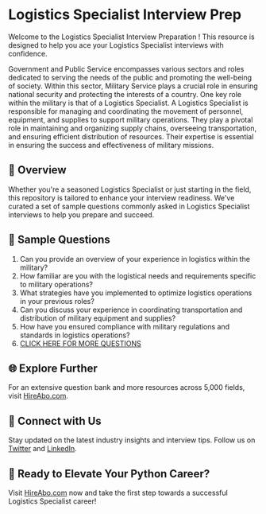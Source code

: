 # Logistics Specialist Interview Prep

Welcome to the Logistics Specialist Interview Preparation ! This resource is designed to help you ace your Logistics Specialist interviews with confidence.

Government and Public Service encompasses various sectors and roles dedicated to serving the needs of the public and promoting the well-being of society. Within this sector, Military Service plays a crucial role in ensuring national security and protecting the interests of a country. One key role within the military is that of a Logistics Specialist. A Logistics Specialist is responsible for managing and coordinating the movement of personnel, equipment, and supplies to support military operations. They play a pivotal role in maintaining and organizing supply chains, overseeing transportation, and ensuring efficient distribution of resources. Their expertise is essential in ensuring the success and effectiveness of military missions.

## 🚀 Overview

Whether you're a seasoned Logistics Specialist or just starting in the field, this repository is tailored to enhance your interview readiness. We've curated a set of sample questions commonly asked in Logistics Specialist interviews to help you prepare and succeed.

## 📝 Sample Questions

1. Can you provide an overview of your experience in logistics within the military?
2. How familiar are you with the logistical needs and requirements specific to military operations?
3. What strategies have you implemented to optimize logistics operations in your previous roles?
4. Can you discuss your experience in coordinating transportation and distribution of military equipment and supplies?
5. How have you ensured compliance with military regulations and standards in logistics operations?
6. [CLICK HERE FOR MORE QUESTIONS](https://hireabo.com/job/17_3_10/Logistics%20Specialist)

## 🌐 Explore Further

For an extensive question bank and more resources across 5,000 fields, visit [HireAbo.com](https://www.hireabo.com).

## 📱 Connect with Us

Stay updated on the latest industry insights and interview tips. Follow us on [Twitter](https://twitter.com/hireabo) and [LinkedIn](https://www.linkedin.com/in/hire-abo-3609972a8/).

## 🚀 Ready to Elevate Your Python Career?

Visit [HireAbo.com](https://www.hireabo.com) now and take the first step towards a successful Logistics Specialist career!